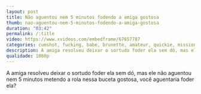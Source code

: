```yaml
---
layout: post
title: Não aguentou nem 5 minutos fodendo a amiga gostosa
thumb: nao-aguentou-nem-5-minutos-fodendo-a-amiga-gostosa
duration: "03:42"
permalink: /:title
video: https://www.xvideos.com/embedframe/67657787
categories: cumshot, fucking, babe, brunette, amateur, quickie, missionary, big-tits, big-boobs, big-load, huge-cumshot, clit-rubbing, couch-sex, big-cumshot, french-girl, quick-sex, dick-slapping-pussy, hurry-up-fuck-me, hurry-up-cum
description: A amiga resolveu deixar o sortudo foder ela sem dó, mas ele não aguentou nem 5 minutos metendo a rola nessa buceta gostosa, você aguentaria foder ela?
qualidade: 1080p
---
```

A amiga resolveu deixar o sortudo foder ela sem dó, mas ele não aguentou nem 5 minutos metendo a rola nessa buceta gostosa, você aguentaria foder ela?